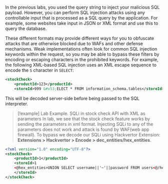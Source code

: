 In the previous labs, you used the query string to inject your malicious SQL payload. However, you can perform SQL injection attacks using any controllable input that is processed as a SQL query by the application. For example, some websites take input in JSON or XML format and use this to query the database.

These different formats may provide different ways for you to obfuscate attacks that are otherwise blocked due to WAFs and other defense mechanisms. Weak implementations often look for common SQL injection keywords within the request, so you may be able to bypass these filters by encoding or escaping characters in the prohibited keywords. For example, the following XML-based SQL injection uses an XML escape sequence to encode the `S` character in `SELECT`:

```xml
<stockCheck> 
	<productId>123</productId> 
	<storeId>999 &#x53;ELECT * FROM information_schema.tables</storeId> </stockCheck>
```

This will be decoded server-side before being passed to the SQL interpreter.

> [!example] Lab Example. SQLi in stock check API with XML as parameters
> In lab, we see that the stock check feature works by sending the parameters in xml format.
> Injecting SQLi to any of the parameters does not work and attack is found by WAF(web app firewall). To bypass we decode our SQLi using Hackvertor Extension:
> **Extensions > Hackvertor > Encode > dec_entities/hex_entities**.

```xml
<?xml version="1.0" encoding="UTF-8"?>
<stockCheck>
	<productId>1</productId>
	<storeId>1 
	<@hex_entities>UNION SELECT username||'~'||password FROM users<@/hex_entities>
	</storeId>
</stockCheck>
```
